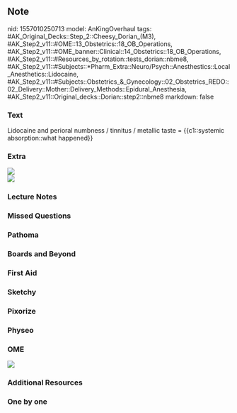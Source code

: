 ## Note
nid: 1557010250713
model: AnKingOverhaul
tags: #AK_Original_Decks::Step_2::Cheesy_Dorian_(M3), #AK_Step2_v11::#OME::13_Obstetrics::18_OB_Operations, #AK_Step2_v11::#OME_banner::Clinical::14_Obstetrics::18_OB_Operations, #AK_Step2_v11::#Resources_by_rotation::tests_dorian::nbme8, #AK_Step2_v11::#Subjects::*Pharm_Extra::Neuro/Psych::Anesthestics::Local_Anesthetics::Lidocaine, #AK_Step2_v11::#Subjects::Obstetrics_&_Gynecology::02_Obstetrics_REDO::02_Delivery::Mother::Delivery_Methods::Epidural_Anesthesia, #AK_Step2_v11::Original_decks::Dorian::step2::nbme8
markdown: false

### Text
<div>
  Lidocaine and perioral numbness / tinnitus / metallic taste =
  {{c1::systemic absorption::what happened}}
</div>

### Extra
<div>
  <i><img src="paste-2906984189788161.jpg"></i>
</div>
<div>
  <i><img src="paste-930405880430593.jpg"></i>
</div>

### Lecture Notes


### Missed Questions


### Pathoma


### Boards and Beyond


### First Aid


### Sketchy


### Pixorize


### Physeo


### OME
<div class="ome-widget">
  <a href=
  "https://onlinemeded.org/spa/obstetrics/ob-operations/acquire?ref=anki">
  <img src="_OME_AnkiFlashcards_Lesson_6.png"></a>
</div>

### Additional Resources


### One by one

